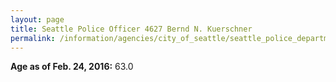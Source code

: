```yaml
---
layout: page
title: Seattle Police Officer 4627 Bernd N. Kuerschner
permalink: /information/agencies/city_of_seattle/seattle_police_department/copbook/4627/
---
```


**Age as of Feb. 24, 2016:** 63.0
